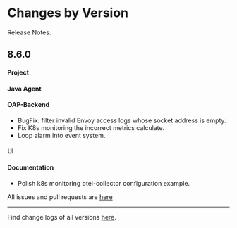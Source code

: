 Changes by Version
==================
Release Notes.

8.6.0
------------------
#### Project


#### Java Agent


#### OAP-Backend
* BugFix: filter invalid Envoy access logs whose socket address is empty.
* Fix K8s monitoring the incorrect metrics calculate. 
* Loop alarm into event system.

#### UI


#### Documentation
* Polish k8s monitoring otel-collector configuration example.

All issues and pull requests are [here](https://github.com/apache/skywalking/milestone/84?closed=1)

------------------
Find change logs of all versions [here](changes).
